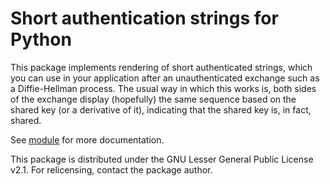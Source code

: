 # Short authentication strings for Python

This package implements rendering of short authenticated strings, which you
can use in your application after an unauthenticated exchange such as a
Diffie-Hellman process.  The usual way in which this works is, both sides
of the exchange display (hopefully) the same sequence based on the shared
key (or a derivative of it), indicating that the shared key is, in fact,
shared.

See [module](src/shortauthstrings/__init__.py) for more documentation.

This package is distributed under the GNU Lesser General Public License v2.1.
For relicensing, contact the package author.
